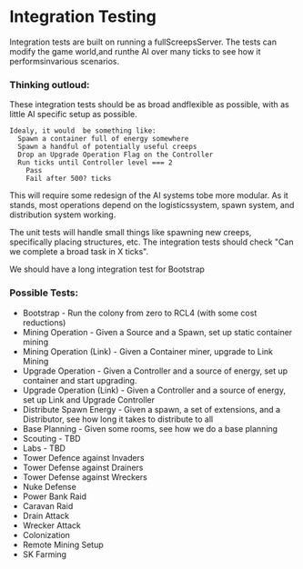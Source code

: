 # Integration Testing

Integration tests are built on running a fullScreepsServer. The tests can modify the game world,and runthe AI over many ticks to see how it performsinvarious scenarios.


### Thinking outloud:

These integration tests should be as broad andflexible as possible, with as
little AI specific setup as possible.

```
Idealy, it would  be something like:
  Spawn a container full of energy somewhere
  Spawn a handful of potentially useful creeps
  Drop an Upgrade Operation Flag on the Controller
  Run ticks until Controller level === 2
    Pass
    Fail after 500? ticks
```

This will require some redesign of the AI systems tobe more modular. As it
stands, most operations depend on the logisticssystem, spawn system, and
distribution system working.

The unit tests will handle small things like spawning new creeps, specifically placing structures, etc.
The integration tests should check "Can we complete a broad task in X ticks".

We should have a long integration test for Bootstrap

### Possible Tests:

- Bootstrap - Run the colony from zero to RCL4 (with some cost reductions)
- Mining Operation - Given a Source and a Spawn, set up static container mining
- Mining Operation (Link) - Given a Container miner, upgrade to Link Mining
- Upgrade Operation - Given a Controller and a source of energy, set up container and start upgrading.
- Upgrade Operation (Link) - Given a Controller and a source of energy, set up Link and Upgrade Controller
- Distribute Spawn Energy - Given a spawn, a set of extensions, and a Distributor, see how long it takes to distribute to all
- Base Planning - Given some rooms, see how we do a base planning
- Scouting - TBD
- Labs - TBD
- Tower Defence against Invaders
- Tower Defense against Drainers
- Tower Defense against Wreckers
- Nuke Defense
- Power Bank Raid
- Caravan Raid
- Drain Attack
- Wrecker Attack
- Colonization
- Remote Mining Setup
- SK Farming
